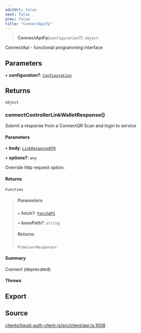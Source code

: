 ```yaml
---
editUrl: false
next: false
prev: false
title: "ConnectApiFp"
---
```


> **ConnectApiFp**(`configuration`?): `object`

ConnectApi - functional programming interface

## Parameters

• **configuration?**: [`Configuration`](/reference/typescript/auth/client/classes/configuration/)

## Returns

`object`

### connectControllerLinkWalletResponse()

Submit a response from a ConnectQR Scan and login to service

#### Parameters

• **body**: [`LinkResponseDTO`](/reference/typescript/auth/client/interfaces/linkresponsedto/)

• **options?**: `any`

Override http request option.

#### Returns

`Function`

> ##### Parameters
>
> • **fetch?**: [`FetchAPI`](/reference/typescript/auth/client/interfaces/fetchapi/)
>
> • **basePath?**: `string`
>
> ##### Returns
>
> `Promise`\<`Response`\>
>

#### Summary

Connect (deprecated)

#### Throws

## Export

## Source

[clients/liquid-auth-client-js/src/client/api.ts:1008](https://github.com/algorandfoundation/liquid-auth/blob/10c59840d062554c79d275cbb41957b40edae1ed/clients/liquid-auth-client-js/src/client/api.ts#L1008)
